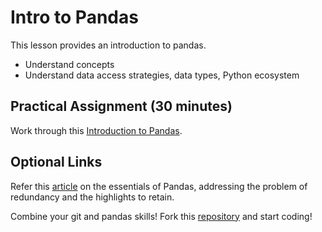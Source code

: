 # Intro to Pandas

This lesson provides an introduction to pandas.

* Understand concepts
* Understand data access strategies, data types, Python ecosystem

## Practical Assignment (30 minutes)

Work through this [Introduction to Pandas](https://hub-binder.mybinder.ovh/user/uwescience-hack-inary-tutorials-e704wqfz/notebooks/notebooks/pandas-intro.ipynb).

## Optional Links

Refer this [article](https://medium.com/dunder-data/minimally-sufficient-pandas-a8e67f2a2428) on the essentials of Pandas, addressing the problem of redundancy and the highlights to retain.

Combine your git and pandas skills! Fork this [repository](https://github.com/guipsamora/pandas_exercises) and start coding!